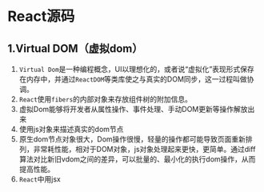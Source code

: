 # React源码
## 1.Virtual DOM（虚拟dom）
1. `Virtual Dom`是一种编程概念，UI以理想化的，或者说“虚拟化”表现形式保存在内存中，并通过`ReactDOM`等类库使之与真实的DOM同步，这一过程叫做协调。
2. `React`使用`fibers`的内部对象来存放组件树的附加信息。
3. 虚拟Dom能够将开发者从属性操作、事件处理、手动DOM更新等操作解放出来
4. 使用js对象来描述真实的dom节点
5. 原生dom节点对象很大，Dom操作很慢，轻量的操作都可能导致页面重新排列，非常耗性能，相对于DOM对象，js对象处理起来更快，更简单。通过diff算法对比新旧vdom之间的差异，可以批量的、最小化的执行dom操作，从而提高性能。
6. `React`中用jsx